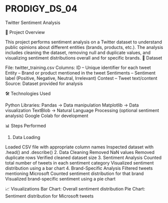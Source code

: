 # PRODIGY_DS_04
Twitter Sentiment Analysis

📌 Project Overview

This project performs sentiment analysis on a Twitter dataset to understand public opinions about different entities (brands, products, etc.). The analysis includes cleaning the dataset, removing null and duplicate values, and visualizing sentiment distributions overall and for specific brands.
📂 Dataset

File: twitter_training.csv
Columns:
ID – Unique identifier for each tweet
Entity – Brand or product mentioned in the tweet
Sentiments – Sentiment label (Positive, Negative, Neutral, Irrelevant)
Contest – Tweet text/content
Source: Dataset provided for analysis

🛠 Technologies Used

Python Libraries:
Pandas → Data manipulation
Matplotlib → Data visualization
TextBlob → Natural Language Processing (optional sentiment analysis)
Google Colab for development

📊 Steps Performed

1. Data Loading

Loaded CSV file with appropriate column names
Inspected dataset with .head() and .describe()
2. Data Cleaning
Removed NaN values
Removed duplicate rows
Verified cleaned dataset size
3. Sentiment Analysis
Counted total number of tweets in each sentiment category
Visualized sentiment distribution using a bar chart
4. Brand-Specific Analysis
Filtered tweets mentioning Microsoft
Counted sentiment distribution for that brand
Visualized brand-specific sentiment using a pie chart

📈 Visualizations
Bar Chart: Overall sentiment distribution
Pie Chart: Sentiment distribution for Microsoft tweets
